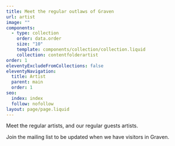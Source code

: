 ```yaml
---
title: Meet the regular outlaws of Graven
url: artist
image: ""
components:
  - type: collection
    order: data.order
    size: "10"
    template: components/collection/collection.liquid
    collection: contentfolderartist
order: 1
eleventyExcludeFromCollections: false
eleventyNavigation:
  title: Artist
  parent: main
  order: 1
seo:
  index: index
  follow: nofollow
layout: page/page.liquid
---
```

Meet the regular artists, and our regular guests artists. 

Join the mailing list to be updated when we have visitors in Graven. 
